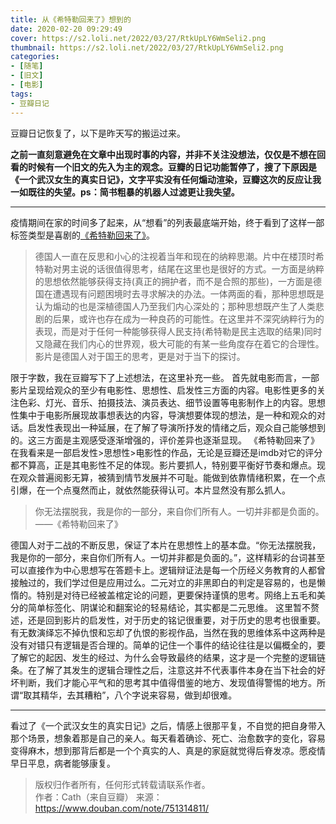 ```yaml
---
title: 从《希特勒回来了》想到的
date: 2020-02-20 09:29:49
cover: https://s2.loli.net/2022/03/27/RtkUpLY6WmSeli2.png
thumbnail: https://s2.loli.net/2022/03/27/RtkUpLY6WmSeli2.png
categories:
- [随笔]
- [旧文]
- [电影]
tags:
- 豆瓣日记
---
```


豆瓣日记恢复了，以下是昨天写的搬运过来。

__之前一直刻意避免在文章中出现时事的内容，并非不关注没想法，仅仅是不想在回看的时候有一个旧文的先入为主的观念。豆瓣的日记功能暂停了，搜了下原因是《一个武汉女生的真实日记》，文字平实没有任何煽动渲染，豆瓣这次的反应让我一如既往的失望。ps：简书粗暴的机器人过滤更让我失望。__

<!--more-->

---

疫情期间在家的时间多了起来，从“想看”的列表最底端开始，终于看到了这样一部标签类型是喜剧的[《希特勒回来了》](https://movie.douban.com/subject/26585014/)。

>德国人一直在反思和小心的注视着当年和现在的纳粹思潮。片中在楼顶时希特勒对男主说的话很值得思考，结尾在这里也是很好的方式。一方面是纳粹的思想依然能够获得支持(真正的拥护者，而不是合照的那些)，一方面是德国在遭遇现有问题困境时去寻求解决的办法。一体两面的看，那种思想既是认为煽动的也是深植德国人乃至我们内心深处的；那种思想既产生了人类悲剧的后果，或许也存在成为一种良药的可能性。在这里并不深究纳粹行为的表现，而是对于任何一种能够获得人民支持(希特勒是民主选取的结果)同时又隐藏在我们内心的世界观，极大可能的有某一些角度存在着它的合理性。影片是德国人对于国王的思考，更是对于当下的探讨。

 限于字数，我在豆瓣写下了上述想法，在这里补充一些。  首先就电影而言，一部影片呈现给观众的至少有电影性、思想性、启发性三方面的内容。电影性更多的关注色彩、灯光、音乐、拍摄技法、演员表达、细节设置等电影制作上的内容。思想性集中于电影所展现故事想表达的内容，导演想要体现的想法，是一种和观众的对话。启发性表现出一种延展，在了解了导演所抒发的情绪之后，观众自己能够想到的。这三方面是主观感受逐渐增强的，评价差异也逐渐显现。  《希特勒回来了》在我看来是一部启发性>思想性>电影性的作品，无论是豆瓣还是imdb对它的评分都不算高，正是其电影性不足的体现。影片要抓人，特别要平衡好节奏和爆点。现在观众普遍阅影无算，被猜到情节发展并不可耻。能做到依靠情绪积累，在一个点引爆，在一个点戛然而止，就依然能获得认可。本片显然没有那么抓人。

>你无法摆脱我，我是你的一部分，来自你们所有人。一切并非都是负面的。 ——《希特勒回来了》

 德国人对于二战的不断反思，保证了本片在思想性上的基本盘。“你无法摆脱我，我是你的一部分，来自你们所有人。一切并非都是负面的。”，这样精彩的台词甚至可以直接作为中心思想写在答题卡上。逻辑辩证法是每一个历经义务教育的人都曾接触过的，我们学过但是应用过么。二元对立的非黑即白的判定是容易的，也是懒惰的。特别是对待已经被盖棺定论的问题，更要保持谨慎的思考。网络上五毛和美分的简单标签化、阴谋论和翻案论的轻易结论，其实都是二元思维。  这里暂不赘述，还是回到影片的启发性，对于历史的铭记很重要，对于历史的思考也很重要。有无数演绎忘不掉仇恨和忘却了仇恨的影视作品，当然在我的思维体系中这两种是没有对错只有逻辑是否合理的。简单的记住一个事件的结论往往是以偏概全的，要了解它的起因、发生的经过、为什么会导致最终的结果，这才是一个完整的逻辑链条。在了解了其发生的逻辑合理性之后，注意这并不代表事件本身在当下社会的好坏判断，我们才能心平气和的思考其中值得借鉴的地方、发现值得警惕的地方。所谓“取其精华，去其糟粕”，八个字说来容易，做到却很难。

 ---

看过了《一个武汉女生的真实日记》之后，情感上很那平复，不自觉的把自身带入那个场景，想象着那是自己的亲人。每天看着确诊、死亡、治愈数字的变化，容易变得麻木，想到那背后都是一个个真实的人、真是的家庭就觉得后脊发凉。愿疫情早日平息，病者能够康复。

>版权归作者所有，任何形式转载请联系作者。  
>作者：Cath（来自豆瓣）
>来源：https://www.douban.com/note/751314811/